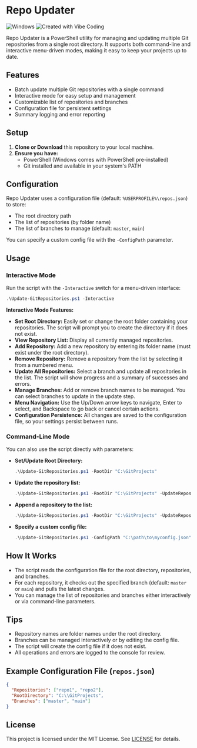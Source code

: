 # Repo Updater

![Windows](https://img.shields.io/badge/OS-Windows-blue?logo=windows) ![Created with Vibe Coding](https://img.shields.io/badge/Created%20with-Vibe%20Coding-9cf)

Repo Updater is a PowerShell utility for managing and updating multiple Git repositories from a single root directory. It supports both command-line and interactive menu-driven modes, making it easy to keep your projects up to date.

## Features
- Batch update multiple Git repositories with a single command
- Interactive mode for easy setup and management
- Customizable list of repositories and branches
- Configuration file for persistent settings
- Summary logging and error reporting

## Setup
1. **Clone or Download** this repository to your local machine.
2. **Ensure you have:**
   - PowerShell (Windows comes with PowerShell pre-installed)
   - Git installed and available in your system's PATH

## Configuration
Repo Updater uses a configuration file (default: `%USERPROFILE%\repos.json`) to store:
- The root directory path
- The list of repositories (by folder name)
- The list of branches to manage (default: `master`, `main`)

You can specify a custom config file with the `-ConfigPath` parameter.

## Usage
### Interactive Mode
Run the script with the `-Interactive` switch for a menu-driven interface:

```powershell
.\Update-GitRepositories.ps1 -Interactive
```

**Interactive Mode Features:**
- **Set Root Directory:** Easily set or change the root folder containing your repositories. The script will prompt you to create the directory if it does not exist.
- **View Repository List:** Display all currently managed repositories.
- **Add Repository:** Add a new repository by entering its folder name (must exist under the root directory).
- **Remove Repository:** Remove a repository from the list by selecting it from a numbered menu.
- **Update All Repositories:** Select a branch and update all repositories in the list. The script will show progress and a summary of successes and errors.
- **Manage Branches:** Add or remove branch names to be managed. You can select branches to update in the update step.
- **Menu Navigation:** Use the Up/Down arrow keys to navigate, Enter to select, and Backspace to go back or cancel certain actions.
- **Configuration Persistence:** All changes are saved to the configuration file, so your settings persist between runs.

### Command-Line Mode
You can also use the script directly with parameters:

- **Set/Update Root Directory:**
  ```powershell
  .\Update-GitRepositories.ps1 -RootDir "C:\GitProjects"
  ```
- **Update the repository list:**
  ```powershell
  .\Update-GitRepositories.ps1 -RootDir "C:\GitProjects" -UpdateRepos -NewRepos "repo1","repo2"
  ```
- **Append a repository to the list:**
  ```powershell
  .\Update-GitRepositories.ps1 -RootDir "C:\GitProjects" -UpdateRepos -NewRepos "repo3" -AppendRepos
  ```
- **Specify a custom config file:**
  ```powershell
  .\Update-GitRepositories.ps1 -ConfigPath "C:\path\to\myconfig.json" -Interactive
  ```

## How It Works
- The script reads the configuration file for the root directory, repositories, and branches.
- For each repository, it checks out the specified branch (default: `master` or `main`) and pulls the latest changes.
- You can manage the list of repositories and branches either interactively or via command-line parameters.

## Tips
- Repository names are folder names under the root directory.
- Branches can be managed interactively or by editing the config file.
- The script will create the config file if it does not exist.
- All operations and errors are logged to the console for review.

## Example Configuration File (`repos.json`)
```json
{
  "Repositories": ["repo1", "repo2"],
  "RootDirectory": "C:\\GitProjects",
  "Branches": ["master", "main"]
}
```

## License
This project is licensed under the MIT License. See [LICENSE](LICENSE) for details.
